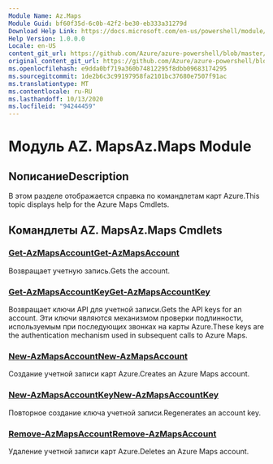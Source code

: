 ```yaml
---
Module Name: Az.Maps
Module Guid: bf60f35d-6c0b-42f2-be30-eb333a31279d
Download Help Link: https://docs.microsoft.com/en-us/powershell/module/az.maps
Help Version: 1.0.0.0
Locale: en-US
content_git_url: https://github.com/Azure/azure-powershell/blob/master/src/Maps/Maps/help/Az.Maps.md
original_content_git_url: https://github.com/Azure/azure-powershell/blob/master/src/Maps/Maps/help/Az.Maps.md
ms.openlocfilehash: e9dda0bf719a360b74812295f8dbb09683174295
ms.sourcegitcommit: 1de2b6c3c99197958fa2101bc37680e7507f91ac
ms.translationtype: MT
ms.contentlocale: ru-RU
ms.lasthandoff: 10/13/2020
ms.locfileid: "94244459"
---
```

# <span data-ttu-id="dd559-101">Модуль AZ. Maps</span><span class="sxs-lookup"><span data-stu-id="dd559-101">Az.Maps Module</span></span>
## <span data-ttu-id="dd559-102">Nописание</span><span class="sxs-lookup"><span data-stu-id="dd559-102">Description</span></span>
<span data-ttu-id="dd559-103">В этом разделе отображается справка по командлетам карт Azure.</span><span class="sxs-lookup"><span data-stu-id="dd559-103">This topic displays help for the Azure Maps Cmdlets.</span></span>

## <span data-ttu-id="dd559-104">Командлеты AZ. Maps</span><span class="sxs-lookup"><span data-stu-id="dd559-104">Az.Maps Cmdlets</span></span>
### [<span data-ttu-id="dd559-105">Get-AzMapsAccount</span><span class="sxs-lookup"><span data-stu-id="dd559-105">Get-AzMapsAccount</span></span>](Get-AzMapsAccount.md)
<span data-ttu-id="dd559-106">Возвращает учетную запись.</span><span class="sxs-lookup"><span data-stu-id="dd559-106">Gets the account.</span></span>

### [<span data-ttu-id="dd559-107">Get-AzMapsAccountKey</span><span class="sxs-lookup"><span data-stu-id="dd559-107">Get-AzMapsAccountKey</span></span>](Get-AzMapsAccountKey.md)
<span data-ttu-id="dd559-108">Возвращает ключи API для учетной записи.</span><span class="sxs-lookup"><span data-stu-id="dd559-108">Gets the API keys for an account.</span></span>
<span data-ttu-id="dd559-109">Эти ключи являются механизмом проверки подлинности, используемым при последующих звонках на карты Azure.</span><span class="sxs-lookup"><span data-stu-id="dd559-109">These keys are the authentication mechanism used in subsequent calls to Azure Maps.</span></span>

### [<span data-ttu-id="dd559-110">New-AzMapsAccount</span><span class="sxs-lookup"><span data-stu-id="dd559-110">New-AzMapsAccount</span></span>](New-AzMapsAccount.md)
<span data-ttu-id="dd559-111">Создание учетной записи карт Azure.</span><span class="sxs-lookup"><span data-stu-id="dd559-111">Creates an Azure Maps account.</span></span>

### [<span data-ttu-id="dd559-112">New-AzMapsAccountKey</span><span class="sxs-lookup"><span data-stu-id="dd559-112">New-AzMapsAccountKey</span></span>](New-AzMapsAccountKey.md)
<span data-ttu-id="dd559-113">Повторное создание ключа учетной записи.</span><span class="sxs-lookup"><span data-stu-id="dd559-113">Regenerates an account key.</span></span>

### [<span data-ttu-id="dd559-114">Remove-AzMapsAccount</span><span class="sxs-lookup"><span data-stu-id="dd559-114">Remove-AzMapsAccount</span></span>](Remove-AzMapsAccount.md)
<span data-ttu-id="dd559-115">Удаление учетной записи карт Azure.</span><span class="sxs-lookup"><span data-stu-id="dd559-115">Deletes an Azure Maps account.</span></span>

